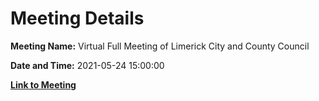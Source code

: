 # Meeting Details

**Meeting Name:** Virtual Full Meeting of Limerick City and County Council

**Date and Time:** 2021-05-24 15:00:00

**[Link to Meeting](https://www.limerick.ie/council/whats-on/full-meeting-limerick-city-and-county-council-42)**
